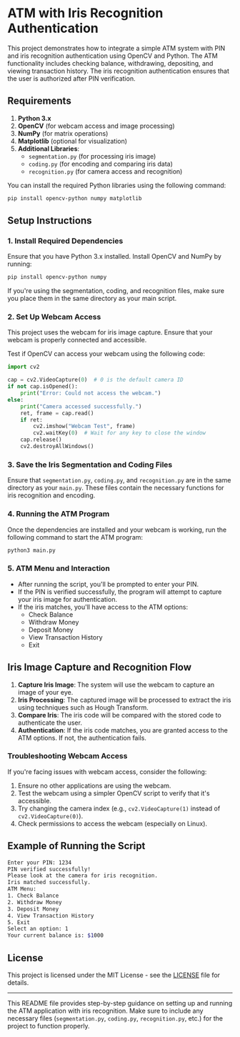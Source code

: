 
# ATM with Iris Recognition Authentication

This project demonstrates how to integrate a simple ATM system with PIN and iris recognition authentication using OpenCV and Python. The ATM functionality includes checking balance, withdrawing, depositing, and viewing transaction history. The iris recognition authentication ensures that the user is authorized after PIN verification.

## Requirements

1. **Python 3.x**
2. **OpenCV** (for webcam access and image processing)
3. **NumPy** (for matrix operations)
4. **Matplotlib** (optional for visualization)
5. **Additional Libraries**:
   - `segmentation.py` (for processing iris image)
   - `coding.py` (for encoding and comparing iris data)
   - `recognition.py` (for camera access and recognition)
   
You can install the required Python libraries using the following command:

```bash
pip install opencv-python numpy matplotlib
```

## Setup Instructions

### 1. Install Required Dependencies

Ensure that you have Python 3.x installed. Install OpenCV and NumPy by running:

```bash
pip install opencv-python numpy
```

If you're using the segmentation, coding, and recognition files, make sure you place them in the same directory as your main script.

### 2. Set Up Webcam Access

This project uses the webcam for iris image capture. Ensure that your webcam is properly connected and accessible.

Test if OpenCV can access your webcam using the following code:

```python
import cv2

cap = cv2.VideoCapture(0)  # 0 is the default camera ID
if not cap.isOpened():
    print("Error: Could not access the webcam.")
else:
    print("Camera accessed successfully.")
    ret, frame = cap.read()
    if ret:
        cv2.imshow("Webcam Test", frame)
        cv2.waitKey(0)  # Wait for any key to close the window
    cap.release()
    cv2.destroyAllWindows()
```

### 3. Save the Iris Segmentation and Coding Files

Ensure that `segmentation.py`, `coding.py`, and `recognition.py` are in the same directory as your `main.py`. These files contain the necessary functions for iris recognition and encoding.

### 4. Running the ATM Program

Once the dependencies are installed and your webcam is working, run the following command to start the ATM program:

```bash
python3 main.py
```

### 5. ATM Menu and Interaction

- After running the script, you'll be prompted to enter your PIN.
- If the PIN is verified successfully, the program will attempt to capture your iris image for authentication.
- If the iris matches, you'll have access to the ATM options:
  - Check Balance
  - Withdraw Money
  - Deposit Money
  - View Transaction History
  - Exit

## Iris Image Capture and Recognition Flow

1. **Capture Iris Image**: The system will use the webcam to capture an image of your eye.
2. **Iris Processing**: The captured image will be processed to extract the iris using techniques such as Hough Transform.
3. **Compare Iris**: The iris code will be compared with the stored code to authenticate the user.
4. **Authentication**: If the iris code matches, you are granted access to the ATM options. If not, the authentication fails.

### Troubleshooting Webcam Access

If you're facing issues with webcam access, consider the following:

1. Ensure no other applications are using the webcam.
2. Test the webcam using a simpler OpenCV script to verify that it's accessible.
3. Try changing the camera index (e.g., `cv2.VideoCapture(1)` instead of `cv2.VideoCapture(0)`).
4. Check permissions to access the webcam (especially on Linux).

## Example of Running the Script

```bash
Enter your PIN: 1234
PIN verified successfully!
Please look at the camera for iris recognition.
Iris matched successfully.
ATM Menu:
1. Check Balance
2. Withdraw Money
3. Deposit Money
4. View Transaction History
5. Exit
Select an option: 1
Your current balance is: $1000
```

## License

This project is licensed under the MIT License - see the [LICENSE](LICENSE) file for details.

---

This README file provides step-by-step guidance on setting up and running the ATM application with iris recognition. Make sure to include any necessary files (`segmentation.py`, `coding.py`, `recognition.py`, etc.) for the project to function properly.
